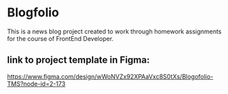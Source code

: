 # Blogfolio

This is a news blog project created to work through homework assignments for the course of FrontEnd Developer.

## link to project template in Figma:
https://www.figma.com/design/wWoNVZx92XPAaVxc8S0tXs/Blogofolio-TMS?node-id=2-173